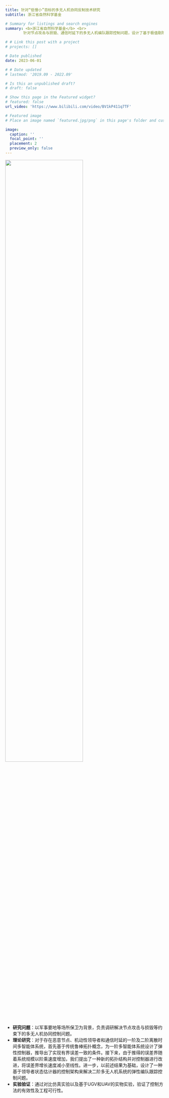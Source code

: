 ```yaml
---
title: 针对“低慢小”目标的多无人机协同反制技术研究
subtitle: 浙江省自然科学基金

# Summary for listings and search engines
summary: <b>浙江省自然科学基金</b> <br> 
        针对节点攻击与损毁、通信时延下的多无人机编队跟踪控制问题，设计了基于极值剔除的控制策略和鲁棒拓扑构建方法，并通过实物实验验证了算法的有效性和可行性

# # Link this post with a project
# projects: []

# Date published
date: 2023-06-01

# # Date updated
# lastmod: '2019.09 - 2022.09'

# Is this an unpublished draft?
# draft: false

# Show this page in the Featured widget?
# featured: false
url_video: 'https://www.bilibili.com/video/BV1kP411q7TF'

# Featured image
# Place an image named `featured.jpg/png` in this page's folder and customize its options here.

image:
  caption: ''
  focal_point: ''
  placement: 2
  preview_only: false
---
```


<img src="../post_image/byz架构.png" width="70%"/> 

* **研究问题**：以军事要地等场所保卫为背景，负责调研解决节点攻击与损毁等约束下的多无人机协同控制问题。
* **理论研究**：对于存在恶意节点、机动性领导者和通信时延的一阶及二阶离散时间多智能体系统，首先基于传统鲁棒拓扑概念，为一阶多智能体系统设计了弹性控制器，推导出了实现有界误差一致的条件。接下来，由于推得的误差界随着系统规模以阶乘速度增加，我们提出了一种新的拓扑结构并对控制器进行改进，将误差界增长速度减小至线性。进一步，以前述结果为基础，设计了一种基于领导者状态估计器的控制架构来解决二阶多无人机系统的弹性编队跟踪控制问题。
* **实验验证**：通过对比仿真实验以及基于UGV和UAV的实物实验，验证了控制方法的有效性及工程可行性。